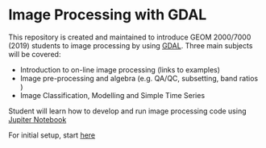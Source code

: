 # **Image Processing with GDAL**

This repository is created and maintained to introduce GEOM 2000/7000 (2019) students to image processing by using 
[GDAL](http://www.gdal.org/). Three main subjects will be covered:

- Introduction to on-line image processing (links to examples)
- Image pre-processing and algebra (e.g. QA/QC, subsetting, band ratios )
- Image Classification, Modelling and Simple Time Series

Student will learn how to develop and run image processing code using [Jupiter Notebook](http://jupyter.org/)

For initial setup, start [here](https://github.com/RSRCsupport/Image_Processing/blob/master/Initial_Settings/1.%20Setting%20GDAL%20with%20Anaconda.md)



